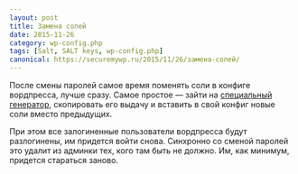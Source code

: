 ```yaml
---
layout: post
title: Замена солей
date: 2015-11-26
category: wp-config.php
tags: [Salt, SALT keys, wp-config.php]
canonical: https://securemywp.ru/2015/11/26/замена-солей/
---
```


После смены паролей самое время поменять соли в конфиге вордпресса, лучше сразу. Самое простое — зайти на [специальный генератор](https://api.wordpress.org/secret-key/1.1/salt/), скопировать его выдачу и вставить в свой конфиг новые соли вместо предыдущих.

При этом все залогиненные пользователи вордпресса будут разлогинены, им придется войти снова. Синхронно со сменой паролей это удалит из админки тех, кого там быть не должно. Им, как минимум, придется стараться заново.
